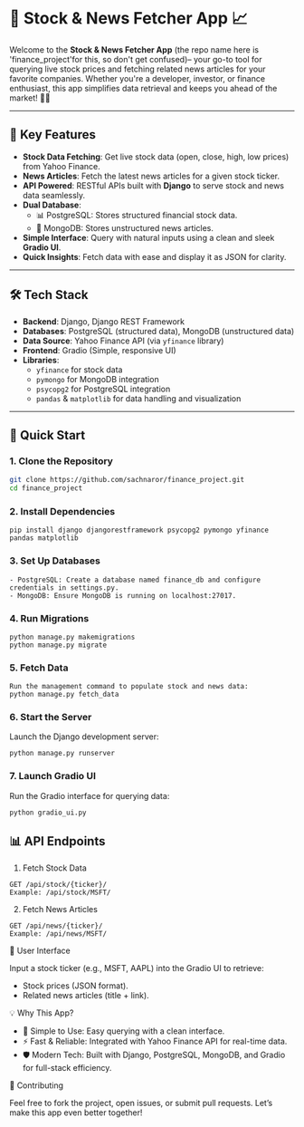 # 🚀 Stock & News Fetcher App 📈

Welcome to the **Stock & News Fetcher App** (the repo name here is 'finance_project'for this, so don't get confused)– your go-to tool for querying live stock prices and fetching related news articles for your favorite companies. Whether you're a developer, investor, or finance enthusiast, this app simplifies data retrieval and keeps you ahead of the market! 💼✨

---

## 🎯 **Key Features**
- **Stock Data Fetching**: Get live stock data (open, close, high, low prices) from Yahoo Finance.
- **News Articles**: Fetch the latest news articles for a given stock ticker.
- **API Powered**: RESTful APIs built with **Django** to serve stock and news data seamlessly.
- **Dual Database**:
   - 📊 PostgreSQL: Stores structured financial stock data.
   - 📰 MongoDB: Stores unstructured news articles.
- **Simple Interface**: Query with natural inputs using a clean and sleek **Gradio UI**.
- **Quick Insights**: Fetch data with ease and display it as JSON for clarity.

---

## 🛠️ **Tech Stack**
- **Backend**: Django, Django REST Framework
- **Databases**: PostgreSQL (structured data), MongoDB (unstructured data)
- **Data Source**: Yahoo Finance API (via `yfinance` library)
- **Frontend**: Gradio (Simple, responsive UI)
- **Libraries**:
   - `yfinance` for stock data
   - `pymongo` for MongoDB integration
   - `psycopg2` for PostgreSQL integration
   - `pandas` & `matplotlib` for data handling and visualization

---

## 🚀 **Quick Start**

### 1. **Clone the Repository**
```bash
git clone https://github.com/sachnaror/finance_project.git
cd finance_project
```

### 2. **Install Dependencies**
```
pip install django djangorestframework psycopg2 pymongo yfinance pandas matplotlib
```

### 3. **Set Up Databases**
```
- PostgreSQL: Create a database named finance_db and configure credentials in settings.py.
- MongoDB: Ensure MongoDB is running on localhost:27017.
```
### 4. **Run Migrations**
```
python manage.py makemigrations
python manage.py migrate
```

### 5. **Fetch Data**
```
Run the management command to populate stock and news data:
python manage.py fetch_data
```

### 6. **Start the Server**

Launch the Django development server:
```
python manage.py runserver
```

### 7. **Launch Gradio UI**

Run the Gradio interface for querying data:
```
python gradio_ui.py
```

## 📊 **API Endpoints**

1.	Fetch Stock Data

```
GET /api/stock/{ticker}/
Example: /api/stock/MSFT/
```

2.	Fetch News Articles
```
GET /api/news/{ticker}/
Example: /api/news/MSFT/
```

🎨 User Interface

Input a stock ticker (e.g., MSFT, AAPL) into the Gradio UI to retrieve:

- Stock prices (JSON format).
- Related news articles (title + link).


💡 Why This App?


- 🎯 Simple to Use: Easy querying with a clean interface.
- ⚡ Fast & Reliable: Integrated with Yahoo Finance API for real-time data.
- 🛡️ Modern Tech: Built with Django, PostgreSQL, MongoDB, and Gradio for full-stack efficiency.


🤝 Contributing

Feel free to fork the project, open issues, or submit pull requests. Let’s make this app even better together!
